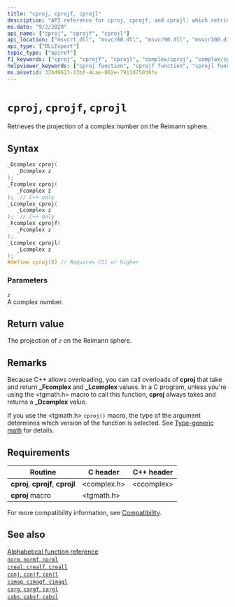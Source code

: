 ```yaml
---
title: "cproj, cprojf, cprojl"
description: "API reference for cproj, cprojf, and cprojl; which retrieve the projection of a complex number on the Reimann sphere."
ms.date: "9/2/2020"
api_name: ["cproj", "cprojf", "cprojl"]
api_location: ["msvcrt.dll", "msvcr80.dll", "msvcr90.dll", "msvcr100.dll", "msvcr100_clr0400.dll", "msvcr110.dll", "msvcr110_clr0400.dll", "msvcr120.dll", "msvcr120_clr0400.dll", "ucrtbase.dll", "api-ms-win-crt-math-l1-1-0.dll"]
api_type: ["DLLExport"]
topic_type: ["apiref"]
f1_keywords: ["cproj", "cprojf", "cprojl", "complex/cproj", "complex/cprojf", "complex/cprojl"]
helpviewer_keywords: ["cproj function", "cprojf function", "cprojl function"]
ms.assetid: 32b49623-13bf-4cae-802e-7912d75030fe
---
```

# `cproj`, `cprojf`, `cprojl`

Retrieves the projection of a complex number on the Reimann sphere.

## Syntax

```C
_Dcomplex cproj(
   _Dcomplex z
);
_Fcomplex cproj(
   _Fcomplex z
);  // C++ only
_Lcomplex cproj(
   _Lcomplex z
);  // C++ only
_Fcomplex cprojf(
   _Fcomplex z
);
_Lcomplex cprojl(
   _Lcomplex z
);
#define cproj(X) // Requires C11 or higher
```

### Parameters

*`z`*\
A complex number.

## Return value

The projection of *`z`* on the Reimann sphere.

## Remarks

Because C++ allows overloading, you can call overloads of **cproj** that take and return **_Fcomplex** and **_Lcomplex** values. In a C program, unless you're using the \<tgmath.h> macro to call this function, **cproj** always takes and returns a **_Dcomplex** value.

If you use the \<tgmath.h> `cproj()` macro, the type of the argument determines which version of the function is selected. See [Type-generic math](../tgmath.md) for details.

## Requirements

|Routine|C header|C++ header|
|-------------|--------------|------------------|
|**cproj**, **cprojf**, **cprojl**|\<complex.h>|\<ccomplex>|
|**cproj** macro | \<tgmath.h> ||

For more compatibility information, see [Compatibility](../compatibility.md).

## See also

[Alphabetical function reference](crt-alphabetical-function-reference.md)\
[`norm`, `normf`, `norml`](norm-normf-norml1.md)\
[`creal`, `crealf`, `creall`](creal-crealf-creall.md)\
[`conj`, `conjf`, `conjl`](conj-conjf-conjl.md)\
[`cimag`, `cimagf`, `cimagl`](cimag-cimagf-cimagl.md)\
[`carg`, `cargf`, `cargl`](carg-cargf-cargl.md)\
[`cabs`, `cabsf`, `cabsl`](cabs-cabsf-cabsl.md)
